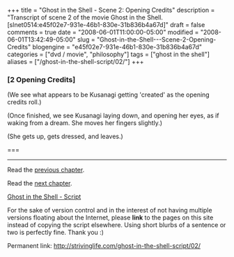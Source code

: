 +++
title = "Ghost in the Shell - Scene 2: Opening Credits"
description = "Transcript of scene 2 of the movie Ghost in the Shell. [slnet0514:e45f02e7-931e-46b1-830e-31b836b4a67d]"
draft = false
comments = true
date = "2008-06-01T11:00:00-05:00"
modified = "2008-06-01T13:42:49-05:00"
slug = "Ghost-in-the-Shell---Scene-2-Opening-Credits"
blogengine = "e45f02e7-931e-46b1-830e-31b836b4a67d"
categories = ["dvd / movie", "philosophy"]
tags = ["ghost in the shell"]
aliases = ["/ghost-in-the-shell-script/02/"]
+++

<h3>[2 Opening Credits]</h3>
<p>
(We see what appears to be Kusanagi getting &#39;created&#39; as the opening credits roll.) 
</p>
<p>
(Once finished, we see Kusanagi laying down, and opening her eyes, as if waking from a dream. She moves her fingers slightly.) 
</p>
<p>
(She gets up, gets dressed, and leaves.) 
</p>
<p>
=== 
</p>
<hr />
<p>
Read the <a href="http://strivinglife.com/ghost-in-the-shell-script/01/">previous chapter</a>. 
</p>
<p>
Read the <a href="http://strivinglife.com/ghost-in-the-shell-script/03/">next chapter</a>. 
</p>
<p>
<a href="http://strivinglife.com/ghost-in-the-shell-script/">Ghost in the Shell - Script</a> 
</p>
<div class="tip">
<p>
For the sake of version control and in the interest of not having multiple versions floating about the Internet, please <strong>link</strong> to the pages on this site instead of copying the script elsewhere. Using short blurbs of a sentence or two is perfectly fine. Thank you :) 
</p>
<p>
Permanent link: <a href="http://strivinglife.com/ghost-in-the-shell-script/02/">http://strivinglife.com/ghost-in-the-shell-script/02/</a> 
</p>
</div>

